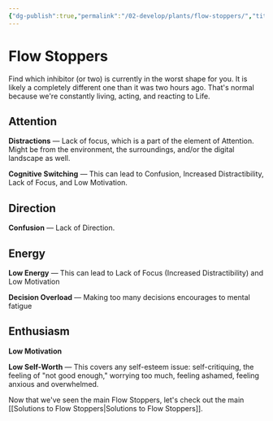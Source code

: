 ```yaml
---
{"dg-publish":true,"permalink":"/02-develop/plants/flow-stoppers/","title":"Flow Stoppers - Identifying and Overcoming Barriers to Optimal Experience","tags":["flow-psychology","productivity","attention-management","optimal-experience","performance-barriers"]}
---
```



# Flow Stoppers

Find which inhibitor (or two) is currently in the worst shape for you. It is likely a completely different one than it was two hours ago. That's normal because we're constantly living, acting, and reacting to Life.

## Attention
**Distractions** — Lack of focus, which is a part of the element of Attention. Might be from the environment, the surroundings, and/or the digital landscape as well.

**Cognitive Switching** — This can lead to Confusion, Increased Distractibility, Lack of Focus, and Low Motivation.

## Direction
**Confusion** — Lack of Direction.

## Energy
**Low Energy** — This can lead to Lack of Focus (Increased Distractibility) and Low Motivation

**Decision Overload** — Making too many decisions encourages to mental fatigue

## Enthusiasm
**Low Motivation**

**Low Self-Worth** — This covers any self-esteem issue: self-critiquing, the feeling of "not good enough," worrying too much, feeling ashamed, feeling anxious and overwhelmed.

Now that we've seen the main Flow Stoppers, let's check out the main [[Solutions to Flow Stoppers\|Solutions to Flow Stoppers]].
